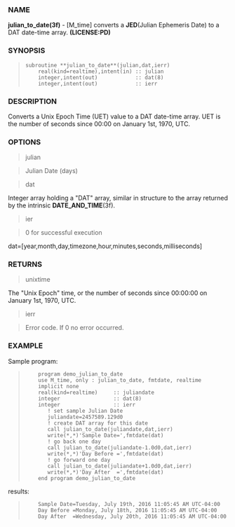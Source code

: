 ### NAME

**julian_to_date(3f)** \- [M_time] converts a **JED**(Julian Ephemeris Date) to a DAT date-time array. **(LICENSE:PD)**

### SYNOPSIS

>     subroutine **julian_to_date**(julian,dat,ierr)
>         real(kind=realtime),intent(in) :: julian
>         integer,intent(out)            :: dat(8)
>         integer,intent(out)            :: ierr

### DESCRIPTION

Converts a Unix Epoch Time (UET) value to a DAT date-time array. UET is the
number of seconds since 00:00 on January 1st, 1970, UTC.

### OPTIONS

> julian

> Julian Date (days)

> dat

Integer array holding a "DAT" array, similar in structure to the array
returned by the intrinsic **DATE_AND_TIME**(3f).

> ier

> 0 for successful execution

dat=[year,month,day,timezone,hour,minutes,seconds,milliseconds]

>  

### RETURNS

> unixtime

The "Unix Epoch" time, or the number of seconds since 00:00:00 on January
1st, 1970, UTC.

> ierr

> Error code. If 0 no error occurred.

### EXAMPLE

Sample program:

>         program demo_julian_to_date
>         use M_time, only : julian_to_date, fmtdate, realtime
>         implicit none
>         real(kind=realtime)     :: juliandate
>         integer                 :: dat(8)
>         integer                 :: ierr
>            ! set sample Julian Date
>            juliandate=2457589.129d0
>            ! create DAT array for this date
>            call julian_to_date(juliandate,dat,ierr)
>            write(*,*)'Sample Date=',fmtdate(dat)
>            ! go back one day
>            call julian_to_date(juliandate-1.0d0,dat,ierr)
>            write(*,*)'Day Before =',fmtdate(dat)
>            ! go forward one day
>            call julian_to_date(juliandate+1.0d0,dat,ierr)
>            write(*,*)'Day After  =',fmtdate(dat)
>         end program demo_julian_to_date

results:

>         Sample Date=Tuesday, July 19th, 2016 11:05:45 AM UTC-04:00
>         Day Before =Monday, July 18th, 2016 11:05:45 AM UTC-04:00
>         Day After  =Wednesday, July 20th, 2016 11:05:45 AM UTC-04:00
